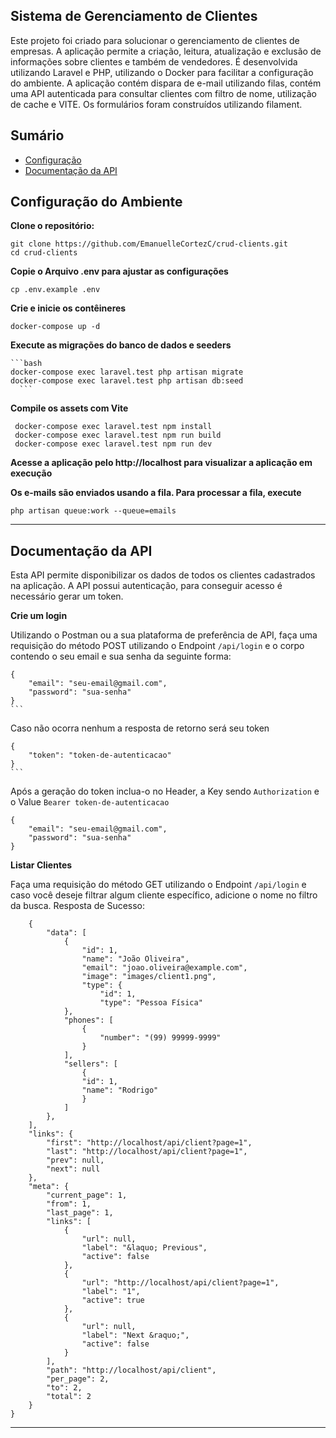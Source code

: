 ## Sistema de Gerenciamento de Clientes

Este projeto foi criado para solucionar o gerenciamento de clientes de empresas. A aplicação permite a criação, leitura, atualização e exclusão de informações sobre clientes e também de vendedores. É desenvolvida utilizando Laravel e PHP, utilizando o Docker para facilitar a configuração do ambiente.
A aplicação contém dispara de e-mail utilizando filas, contém uma API autenticada para consultar clientes com filtro de nome, utilização de cache e VITE. Os formulários foram construídos utilizando filament.

## Sumário

- [Configuração](#configuração-do-ambiente)
- [Documentação da API](documentação-da-api)


## Configuração do Ambiente

**Clone o repositório:**

   
    git clone https://github.com/EmanuelleCortezC/crud-clients.git
    cd crud-clients
    
   
**Copie o Arquivo .env para ajustar as configurações**

    
    cp .env.example .env
   
    
**Crie e inicie os contêineres**

    
    docker-compose up -d
 

**Execute as migrações do banco de dados e seeders**

    ```bash
    docker-compose exec laravel.test php artisan migrate
    docker-compose exec laravel.test php artisan db:seed
      ```

**Compile os assets com Vite**

   
     docker-compose exec laravel.test npm install
     docker-compose exec laravel.test npm run build
     docker-compose exec laravel.test npm run dev
  
      
**Acesse a aplicação pelo http://localhost para visualizar a aplicação em execução**

**Os e-mails são enviados usando a fila. Para processar a fila, execute**

   
    php artisan queue:work --queue=emails
  
---

## Documentação da API

Esta API permite disponibilizar os dados de todos os clientes cadastrados na aplicação. 
A API possui autenticação, para conseguir acesso é necessário gerar um token.

**Crie um login**

Utilizando o Postman ou a sua plataforma de preferência de API, faça uma requisição do método POST utilizando o Endpoint `/api/login` e o corpo contendo o seu email e sua senha da seguinte forma:

   
    {
        "email": "seu-email@gmail.com",
        "password": "sua-senha"
    }
    ```
Caso não ocorra nenhum a resposta de retorno será seu token

    
    {
        "token": "token-de-autenticacao"
    }
    ```
Após a geração do token inclua-o no Header, a Key sendo `Authorization` e o Value `Bearer token-de-autenticacao`

    
    {
        "email": "seu-email@gmail.com",
        "password": "sua-senha"
    }
   
**Listar Clientes**

Faça uma requisição do método GET utilizando o Endpoint `/api/login` e caso você deseje filtrar algum cliente específico, adicione o nome no filtro da busca.
Resposta de Sucesso:

    
        {
            "data": [
                {
                    "id": 1,
                    "name": "João Oliveira",
                    "email": "joao.oliveira@example.com",
                    "image": "images/client1.png",
                    "type": {
                        "id": 1,
                        "type": "Pessoa Física"
                },
                "phones": [
                    {
                        "number": "(99) 99999-9999"
                    }
                ],
                "sellers": [
                    {
                    "id": 1,
                    "name": "Rodrigo"
                    }
                ]
            },
        ],
        "links": {
            "first": "http://localhost/api/client?page=1",
            "last": "http://localhost/api/client?page=1",
            "prev": null,
            "next": null
        },
        "meta": {
            "current_page": 1,
            "from": 1,
            "last_page": 1,
            "links": [
                {
                    "url": null,
                    "label": "&laquo; Previous",
                    "active": false
                },
                {
                    "url": "http://localhost/api/client?page=1",
                    "label": "1",
                    "active": true
                },
                {
                    "url": null,
                    "label": "Next &raquo;",
                    "active": false
                }
            ],
            "path": "http://localhost/api/client",
            "per_page": 2,
            "to": 2,
            "total": 2
        }
    }
   

    
---
